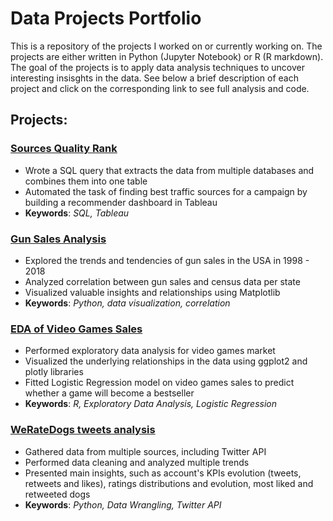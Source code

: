 # Data Projects Portfolio

This is a repository of the projects I worked on or currently working on. The projects are either written in Python (Jupyter Notebook) or R (R markdown). The goal of the projects is to apply data analysis techniques to uncover interesting insisghts in the data. See below a brief description of each project and click on the corresponding link to see full analysis and code.
 
## Projects:
 
###  [Sources Quality Rank](https://github.com/annafedotova/sources-quality-rank)
* Wrote a SQL query that extracts the data from multiple databases and combines them into one table
* Automated the task of finding best traffic sources for a campaign by building a recommender dashboard in Tableau
* **Keywords**: *SQL, Tableau*

###  [Gun Sales Analysis](https://github.com/annafedotova/gun_sales_usa)
* Explored the trends and tendencies of gun sales in the USA in 1998 - 2018
* Analyzed correlation between gun sales and census data per state
* Visualized valuable insights and relationships using Matplotlib
* **Keywords**: *Python, data visualization, correlation*


###  [EDA of Video Games Sales](https://github.com/annafedotova/video-games-explore)
* Performed exploratory data analysis for video games market
* Visualized the underlying relationships in the data using ggplot2 and plotly libraries
* Fitted Logistic Regression model on video games sales to predict whether a game will become a bestseller
* **Keywords**: *R, Exploratory Data Analysis, Logistic Regression*


###  [WeRateDogs tweets analysis](https://github.com/annafedotova/weratedogs)
* Gathered data from multiple sources, including Twitter API
* Performed data cleaning and analyzed multiple trends
* Presented main insights, such as account's KPIs evolution (tweets, retweets and likes), ratings distributions and evolution, most liked and retweeted dogs
* **Keywords**: *Python, Data Wrangling, Twitter API*
